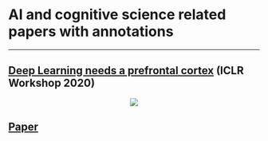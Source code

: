 # AI and cognitive science related papers with annotations

---


## [Deep Learning needs a prefrontal cortex](https://github.com/alisher0717/machine-learning-notes/blob/master/ai-and-cognitive-science/DL%20needs%20a%20prefrontal%20cortex.pdf) (ICLR Workshop 2020)

[<p align="center"> <img src="https://github.com/alisher0717/machine-learning-notes/blob/master/ai-and-cognitive-science/images/dl_needs_a_pfc_title.png"/> </p>](https://github.com/alisher0717/machine-learning-notes/blob/master/ai-and-cognitive-science/DL%20needs%20a%20prefrontal%20cortex.pdf)

[Paper](https://baicsworkshop.github.io/pdf/BAICS_10.pdf)
---

